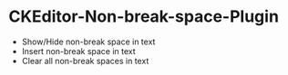 # CKEditor-Non-break-space-Plugin

- Show/Hide non-break space in text
- Insert non-break space in text
- Clear all non-break spaces in text
